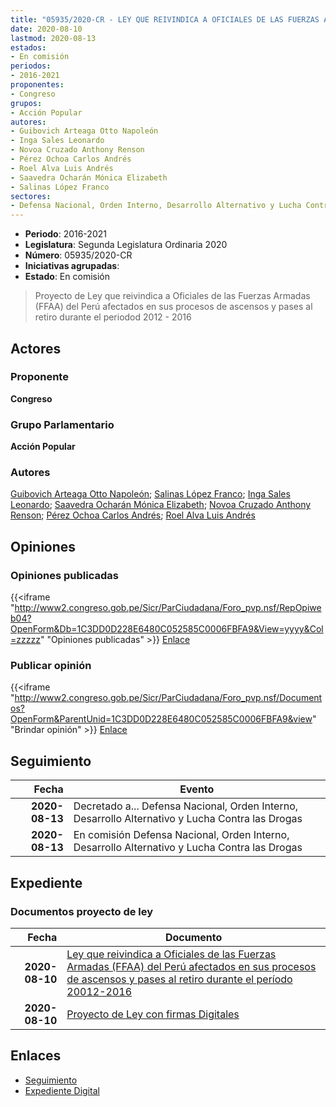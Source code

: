 ```yaml
---
title: "05935/2020-CR - LEY QUE REIVINDICA A OFICIALES DE LAS FUERZAS ARMADAS (FFAA) DEL PERÚ AFECTADOS EN SUS PROCESOS DE ASCENSOS Y PASES AL RETIRO DURANTE EL PERIODO 2012-2016"
date: 2020-08-10
lastmod: 2020-08-13
estados:
- En comisión
periodos:
- 2016-2021
proponentes:
- Congreso
grupos:
- Acción Popular
autores:
- Guibovich Arteaga Otto Napoleón
- Inga Sales Leonardo
- Novoa Cruzado Anthony Renson
- Pérez Ochoa Carlos Andrés
- Roel Alva Luis Andrés
- Saavedra Ocharán Mónica Elizabeth
- Salinas López Franco
sectores:
- Defensa Nacional, Orden Interno, Desarrollo Alternativo y Lucha Contra las Drogas
---
```

- **Periodo**: 2016-2021
- **Legislatura**: Segunda Legislatura Ordinaria 2020
- **Número**: 05935/2020-CR
- **Iniciativas agrupadas**: 
- **Estado**: En comisión

> Proyecto de Ley que reivindica a Oficiales de las Fuerzas Armadas (FFAA) del Perú afectados en sus procesos de ascensos y pases al retiro durante el periodod 2012 - 2016


## Actores

### Proponente

**Congreso**

### Grupo Parlamentario

**Acción Popular**

### Autores

[Guibovich Arteaga Otto Napoleón](mailto:mailto:oguibovich@congreso.gob.pe); [Salinas López Franco](mailto:mailto:fsalinas@congreso.gob.pe); [Inga Sales Leonardo](mailto:mailto:lingas@congreso.gob.pe); [Saavedra Ocharán Mónica Elizabeth](mailto:mailto:msaavedra@congreso.gob.pe); [Novoa Cruzado Anthony Renson](mailto:mailto:anovoa@congreso.gob.pe); [Pérez Ochoa Carlos Andrés](mailto:mailto:cperezo@congreso.gob.pe); [Roel Alva Luis Andrés](mailto:mailto:lroel@congreso.gob.pe)

## Opiniones

### Opiniones publicadas

{{<iframe "http://www2.congreso.gob.pe/Sicr/ParCiudadana/Foro_pvp.nsf/RepOpiweb04?OpenForm&Db=1C3DD0D228E6480C052585C0006FBFA9&View=yyyy&Col=zzzzz" "Opiniones publicadas" >}}
[Enlace](http://www2.congreso.gob.pe/Sicr/ParCiudadana/Foro_pvp.nsf/RepOpiweb04?OpenForm&Db=1C3DD0D228E6480C052585C0006FBFA9&View=yyyy&Col=zzzzz)

### Publicar opinión

{{<iframe "http://www2.congreso.gob.pe/Sicr/ParCiudadana/Foro_pvp.nsf/Documentos?OpenForm&ParentUnid=1C3DD0D228E6480C052585C0006FBFA9&view" "Brindar opinión" >}}
[Enlace](http://www2.congreso.gob.pe/Sicr/ParCiudadana/Foro_pvp.nsf/Documentos?OpenForm&ParentUnid=1C3DD0D228E6480C052585C0006FBFA9&view)


## Seguimiento

| Fecha | Evento |
|------:|--------|
| **2020-08-13** | Decretado a... Defensa Nacional, Orden Interno, Desarrollo Alternativo y Lucha Contra las Drogas |
| **2020-08-13** | En comisión Defensa Nacional, Orden Interno, Desarrollo Alternativo y Lucha Contra las Drogas |

## Expediente

### Documentos proyecto de ley

| Fecha | Documento |
|------:|-----------|
| **2020-08-10** | [Ley que reivindica a Oficiales de las Fuerzas Armadas (FFAA) del Perú afectados en sus procesos de ascensos y pases al retiro durante el período 20012-2016](http://www.leyes.congreso.gob.pe/Documentos/2016_2021/Proyectos_de_Ley_y_de_Resoluciones_Legislativas/PL05935-20200810.pdf) |
| **2020-08-10** | [Proyecto de Ley con firmas Digitales](http://www.leyes.congreso.gob.pe/Documentos/2016_2021/Proyectos_de_Ley_y_de_Resoluciones_Legislativas/Proyectos_Firmas_digitales/PL05935.pdf) |

## Enlaces

- [Seguimiento](http://www2.congreso.gob.pe/Sicr/TraDocEstProc/CLProLey2016.nsf/f7fff46988ca05b1052578e100829cc7/9a12a9e256f9a760052585c0007b4ccc?OpenDocument)
- [Expediente Digital](http://www2.congreso.gob.pe/Sicr/TraDocEstProc/Expvirt_2011.nsf/visbusqptramdoc1621/05935?opendocument)

